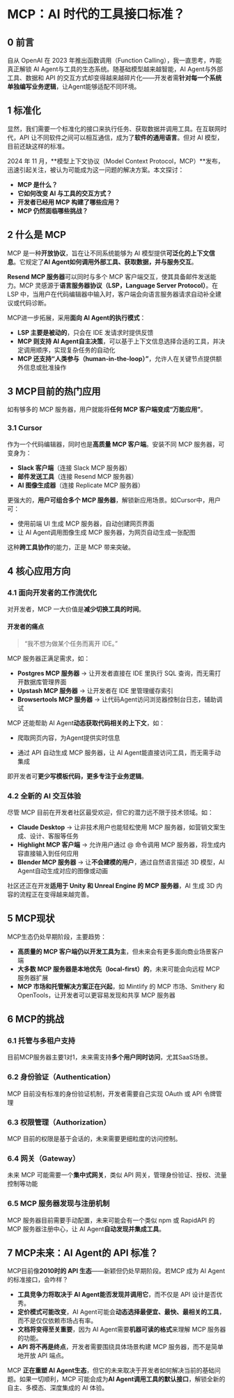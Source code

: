# MCP：AI 时代的工具接口标准？

## 0 前言

自从 OpenAI 在 2023 年推出函数调用（Function Calling），我一直思考，咋能真正解锁 AI Agent与工具的生态系统。随基础模型越来越智能，AI Agent与外部工具、数据和 API 的交互方式却变得越来越碎片化——开发者需**针对每一个系统单独编写业务逻辑**，让Agent能够适配不同环境。

## 1 标准化

显然，我们需要一个标准化的接口来执行任务、获取数据并调用工具。在互联网时代，API 让不同软件之间可以相互通信，成为了**软件的通用语言**。但对 AI 模型，目前还缺这样的标准。

2024 年 11 月，**模型上下文协议（Model Context Protocol，MCP）**发布，迅速引起关注，被认为可能成为这一问题的解决方案。本文探讨：

- **MCP 是什么？**
- **它如何改变 AI 与工具的交互方式？**
- **开发者已经用 MCP 构建了哪些应用？**
- **MCP 仍然面临哪些挑战？**

## 2 什么是 MCP

MCP 是一种**开放协议**，旨在让不同系统能够为 AI 模型提供**可泛化的上下文信息**。它规定了**AI Agent如何调用外部工具、获取数据，并与服务交互**。

**Resend MCP 服务器**可以同时与多个 MCP 客户端交互，使其具备邮件发送能力。MCP 灵感源于**语言服务器协议（LSP，Language Server Protocol）**。在 LSP 中，当用户在代码编辑器中输入时，客户端会向语言服务器请求自动补全建议或代码诊断。

MCP进一步拓展，采用**面向 AI Agent的执行模式**：

- **LSP 主要是被动的**，只会在 IDE 发请求时提供反馈
- **MCP 则支持 AI Agent自主决策**，可以基于上下文信息选择合适的工具，并决定调用顺序，实现复杂任务的自动化
- **MCP 还支持“人类参与（human-in-the-loop）”**，允许人在关键节点提供额外信息或批准操作

## 3 MCP目前的热门应用

如有够多的 MCP 服务器，用户就能将**任何 MCP 客户端变成“万能应用”**。

### 3.1 Cursor

作为一个代码编辑器，同时也是**高质量 MCP 客户端**。安装不同 MCP 服务器，可变身为：

- **Slack 客户端**（连接 Slack MCP 服务器）
- **邮件发送工具**（连接 Resend MCP 服务器）
- **AI 图像生成器**（连接 Replicate MCP 服务器）

更强大的，**用户可组合多个 MCP 服务器**，解锁新应用场景。如Cursor中，用户可：

- 使用前端 UI 生成 MCP 服务器，自动创建网页界面
- 让 AI Agent调用图像生成 MCP 服务器，为网页自动生成一张配图

这种**跨工具协作**的能力，正是 MCP 带来突破。

## 4 核心应用方向

### 4.1 面向开发者的工作流优化

对开发者，MCP 一大价值是**减少切换工具的时间**。

#### 开发者的痛点

> “我不想为做某个任务而离开 IDE。”

MCP 服务器正满足需求，如：

- **Postgres MCP 服务器** → 让开发者直接在 IDE 里执行 SQL 查询，而无需打开数据库管理界面
- **Upstash MCP 服务器** → 让开发者在 IDE 里管理缓存索引
- **Browsertools MCP 服务器** → 让代码Agent访问浏览器控制台日志，辅助调试

MCP 还能帮助 AI Agent**动态获取代码相关的上下文**，如：

- 爬取网页内容，为Agent提供实时信息

- 通过 API 自动生成 MCP 服务器，让 AI Agent能直接访问工具，而无需手动集成

即开发者可**更少写模板代码，更多专注于业务逻辑**。

### 4.2 全新的 AI 交互体验

尽管 MCP 目前在开发者社区最受欢迎，但它的潜力远不限于技术领域。如：

- **Claude Desktop** → 让非技术用户也能轻松使用 MCP 服务器，如营销文案生成、设计、客服等任务
- **Highlight MCP 客户端** → 允许用户通过 @ 命令调用 MCP 服务器，将生成内容直接输入到任何应用
- **Blender MCP 服务器** → 让**不会建模的用户**，通过自然语言描述 3D 模型，AI Agent自动生成对应的图像或动画

社区还正在开发**适用于 Unity 和 Unreal Engine 的 MCP 服务器**，AI 生成 3D 内容的流程正在变得越来越完善。

## 5 MCP现状

MCP生态仍处早期阶段，主要趋势：

- **高质量的 MCP 客户端仍以开发工具为主**，但未来会有更多面向商业场景客户端
- **大多数 MCP 服务器是本地优先（local-first）的**，未来可能会向远程 MCP 服务器扩展
- **MCP 市场和托管解决方案正在兴起**，如 Mintlify 的 MCP 市场、Smithery 和 OpenTools，让开发者可以更容易发现和共享 MCP 服务器

## 6 MCP的挑战

### 6.1 托管与多租户支持

目前MCP服务器主要1对1，未来需支持**多个用户同时访问**，尤其SaaS场景。

### 6.2 身份验证（Authentication）

MCP 目前没有标准的身份验证机制，开发者需要自己实现 OAuth 或 API 令牌管理

### 6.3 权限管理（Authorization）

MCP 目前的权限是基于会话的，未来需要更细粒度的访问控制。

### 6.4 网关（Gateway）

未来 MCP 可能需要一个**集中式网关**，类似 API 网关，管理身份验证、授权、流量控制等功能

### 6.5 MCP 服务器发现与注册机制

MCP 服务器目前需要手动配置，未来可能会有一个类似 npm 或 RapidAPI 的 MCP 服务器注册中心，让 AI Agent**自动发现并集成工具**。

## 7 MCP未来：AI Agent的 API 标准？

MCP目前像**2010时的 API 生态**——新颖但仍处早期阶段。若MCP 成为 AI Agent的标准接口，会咋样？

- **工具竞争力将取决于 AI Agent能否发现并调用它**，而不仅是 API 设计是否优秀。
- **定价模式可能改变**，AI Agent可能会**动态选择最便宜、最快、最相关的工具**，而不是仅仅依赖市场占有率。
- **文档将变得至关重要**，因为 AI Agent需要**机器可读的格式**来理解 MCP 服务器的功能。
- **API 将不再是终点**，开发者需要围绕具体场景构建 MCP 服务器，而不是简单地开放 API 端点。

MCP **正在重塑 AI Agent生态**，但它的未来取决于开发者如何解决当前的基础问题。如果一切顺利，MCP 可能会成为**AI Agent调用工具的默认接口**，解锁全新的自主、多模态、深度集成的 AI 体验。